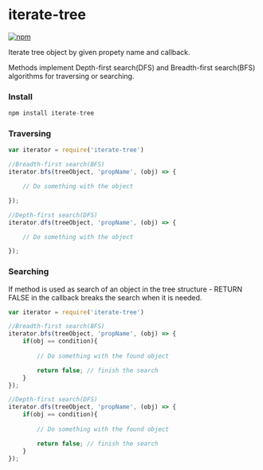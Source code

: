 # iterate-tree
[![npm](https://img.shields.io/badge/npm-v1.0.2-green.svg)](https://www.npmjs.com/package/iterate-tree)

Iterate tree object by given propety name and callback.

Methods implement Depth-first search(DFS) and Breadth-first search(BFS) algorithms for traversing or searching.


### Install
```js
npm install iterate-tree
```

### Traversing
```js
var iterator = require('iterate-tree')

//Breadth-first search(BFS)
iterator.bfs(treeObject, 'propName', (obj) => {

    // Do something with the object

});

//Depth-first search(DFS)
iterator.dfs(treeObject, 'propName', (obj) => {

    // Do something with the object

});
```

### Searching
If method is used as search of an object in the tree structure - RETURN FALSE in the callback breaks the search when it is needed. 

```js
var iterator = require('iterate-tree')

//Breadth-first search(BFS)
iterator.bfs(treeObject, 'propName', (obj) => {
    if(obj == condition){
        
        // Do something with the found object

        return false; // finish the search
    }
});

//Depth-first search(DFS)
iterator.dfs(treeObject, 'propName', (obj) => {
    if(obj == condition){
        
        // Do something with the found object

        return false; // finish the search
    }
});
```
